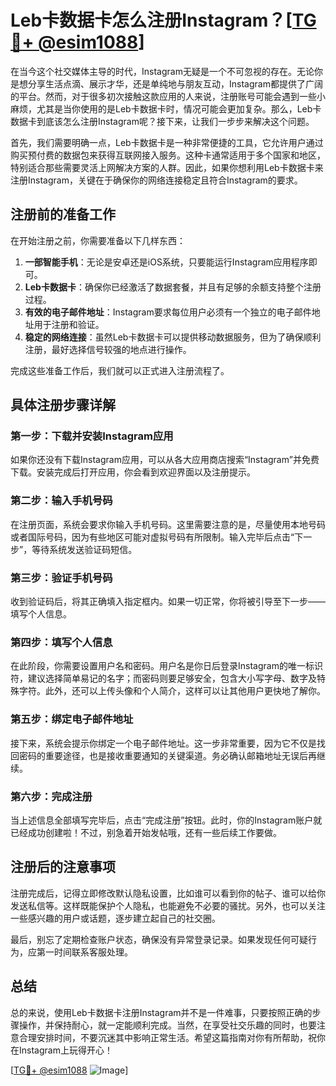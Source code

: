 # Leb卡数据卡怎么注册Instagram？[[TG💪+ @esim1088](https://t.me/s/esim1088)]

在当今这个社交媒体主导的时代，Instagram无疑是一个不可忽视的存在。无论你是想分享生活点滴、展示才华，还是单纯地与朋友互动，Instagram都提供了广阔的平台。然而，对于很多初次接触这款应用的人来说，注册账号可能会遇到一些小麻烦，尤其是当你使用的是Leb卡数据卡时，情况可能会更加复杂。那么，Leb卡数据卡到底该怎么注册Instagram呢？接下来，让我们一步步来解决这个问题。

首先，我们需要明确一点，Leb卡数据卡是一种非常便捷的工具，它允许用户通过购买预付费的数据包来获得互联网接入服务。这种卡通常适用于多个国家和地区，特别适合那些需要灵活上网解决方案的人群。因此，如果你想利用Leb卡数据卡来注册Instagram，关键在于确保你的网络连接稳定且符合Instagram的要求。

## 注册前的准备工作

在开始注册之前，你需要准备以下几样东西：

1. **一部智能手机**：无论是安卓还是iOS系统，只要能运行Instagram应用程序即可。
2. **Leb卡数据卡**：确保你已经激活了数据套餐，并且有足够的余额支持整个注册过程。
3. **有效的电子邮件地址**：Instagram要求每位用户必须有一个独立的电子邮件地址用于注册和验证。
4. **稳定的网络连接**：虽然Leb卡数据卡可以提供移动数据服务，但为了确保顺利注册，最好选择信号较强的地点进行操作。

完成这些准备工作后，我们就可以正式进入注册流程了。

## 具体注册步骤详解

### 第一步：下载并安装Instagram应用

如果你还没有下载Instagram应用，可以从各大应用商店搜索“Instagram”并免费下载。安装完成后打开应用，你会看到欢迎界面以及注册提示。

### 第二步：输入手机号码

在注册页面，系统会要求你输入手机号码。这里需要注意的是，尽量使用本地号码或者国际号码，因为有些地区可能对虚拟号码有所限制。输入完毕后点击“下一步”，等待系统发送验证码短信。

### 第三步：验证手机号码

收到验证码后，将其正确填入指定框内。如果一切正常，你将被引导至下一步——填写个人信息。

### 第四步：填写个人信息

在此阶段，你需要设置用户名和密码。用户名是你日后登录Instagram的唯一标识符，建议选择简单易记的名字；而密码则要足够安全，包含大小写字母、数字及特殊字符。此外，还可以上传头像和个人简介，这样可以让其他用户更快地了解你。

### 第五步：绑定电子邮件地址

接下来，系统会提示你绑定一个电子邮件地址。这一步非常重要，因为它不仅是找回密码的重要途径，也是接收重要通知的关键渠道。务必确认邮箱地址无误后再继续。

### 第六步：完成注册

当上述信息全部填写完毕后，点击“完成注册”按钮。此时，你的Instagram账户就已经成功创建啦！不过，别急着开始发帖哦，还有一些后续工作要做。

## 注册后的注意事项

注册完成后，记得立即修改默认隐私设置，比如谁可以看到你的帖子、谁可以给你发送私信等。这样既能保护个人隐私，也能避免不必要的骚扰。另外，也可以关注一些感兴趣的用户或话题，逐步建立起自己的社交圈。

最后，别忘了定期检查账户状态，确保没有异常登录记录。如果发现任何可疑行为，应第一时间联系客服处理。

## 总结

总的来说，使用Leb卡数据卡注册Instagram并不是一件难事，只要按照正确的步骤操作，并保持耐心，就一定能顺利完成。当然，在享受社交乐趣的同时，也要注意合理安排时间，不要沉迷其中影响正常生活。希望这篇指南对你有所帮助，祝你在Instagram上玩得开心！

[[TG💪+ @esim1088](https://t.me/s/esim1088) ![Image](https://i.postimg.cc/4NQfJmqS/Snipaste-2025-05-13-00-14-12.png)]